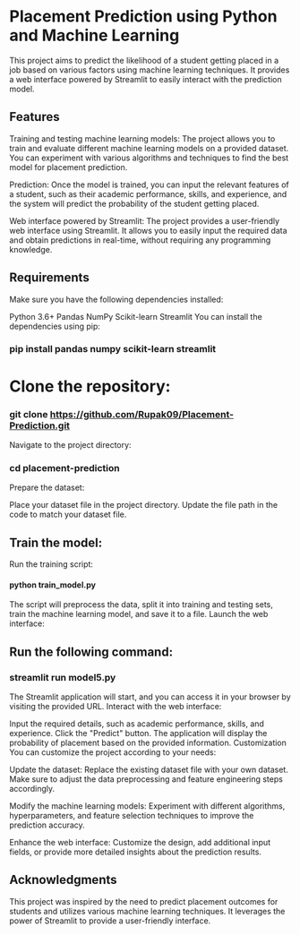 # Placement Prediction using Python and Machine Learning
This project aims to predict the likelihood of a student getting placed in a job based on various factors using machine learning techniques. It provides a web interface powered by Streamlit to easily interact with the prediction model.

## Features
Training and testing machine learning models: The project allows you to train and evaluate different machine learning models on a provided dataset. You can experiment with various algorithms and techniques to find the best model for placement prediction.

Prediction: Once the model is trained, you can input the relevant features of a student, such as their academic performance, skills, and experience, and the system will predict the probability of the student getting placed.

Web interface powered by Streamlit: The project provides a user-friendly web interface using Streamlit. It allows you to easily input the required data and obtain predictions in real-time, without requiring any programming knowledge.

## Requirements
Make sure you have the following dependencies installed:

Python 3.6+
Pandas
NumPy
Scikit-learn
Streamlit
You can install the dependencies using pip:

### pip install pandas numpy scikit-learn streamlit

# Clone the repository:

### git clone https://github.com/Rupak09/Placement-Prediction.git
Navigate to the project directory:

### cd placement-prediction
Prepare the dataset:

Place your dataset file in the project directory.
Update the file path in the code to match your dataset file.
## Train the model:

Run the training script:

#### python train_model.py
The script will preprocess the data, split it into training and testing sets, train the machine learning model, and save it to a file.
Launch the web interface:

## Run the following command:

### streamlit run model5.py
The Streamlit application will start, and you can access it in your browser by visiting the provided URL.
Interact with the web interface:

Input the required details, such as academic performance, skills, and experience.
Click the "Predict" button.
The application will display the probability of placement based on the provided information.
Customization
You can customize the project according to your needs:

Update the dataset: Replace the existing dataset file with your own dataset. Make sure to adjust the data preprocessing and feature engineering steps accordingly.

Modify the machine learning models: Experiment with different algorithms, hyperparameters, and feature selection techniques to improve the prediction accuracy.

Enhance the web interface: Customize the design, add additional input fields, or provide more detailed insights about the prediction results.

## Acknowledgments
This project was inspired by the need to predict placement outcomes for students and utilizes various machine learning techniques. It leverages the power of Streamlit to provide a user-friendly interface.
